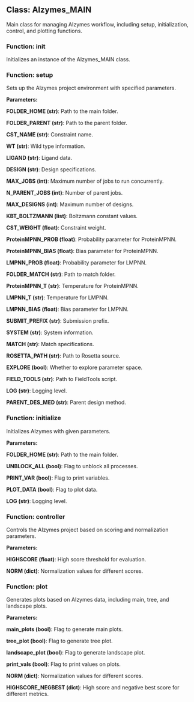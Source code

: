 ## Class: AIzymes_MAIN

Main class for managing AIzymes workflow, including setup, initialization, control, and plotting functions.


### Function: __init__

Initializes an instance of the AIzymes_MAIN class.


### Function: setup

Sets up the AIzymes project environment with specified parameters.

**Parameters:**

**FOLDER_HOME (str)**:	Path to the main folder.

**FOLDER_PARENT (str)**:	Path to the parent folder.

**CST_NAME (str)**:	Constraint name.

**WT (str)**:	Wild type information.

**LIGAND (str)**:	Ligand data.

**DESIGN (str)**:	Design specifications.

**MAX_JOBS (int)**:	Maximum number of jobs to run concurrently.

**N_PARENT_JOBS (int)**:	Number of parent jobs.

**MAX_DESIGNS (int)**:	Maximum number of designs.

**KBT_BOLTZMANN (list)**:	Boltzmann constant values.

**CST_WEIGHT (float)**:	Constraint weight.

**ProteinMPNN_PROB (float)**:	Probability parameter for ProteinMPNN.

**ProteinMPNN_BIAS (float)**:	Bias parameter for ProteinMPNN.

**LMPNN_PROB (float)**:	Probability parameter for LMPNN.

**FOLDER_MATCH (str)**:	Path to match folder.

**ProteinMPNN_T (str)**:	Temperature for ProteinMPNN.

**LMPNN_T (str)**:	Temperature for LMPNN.

**LMPNN_BIAS (float)**:	Bias parameter for LMPNN.

**SUBMIT_PREFIX (str)**:	Submission prefix.

**SYSTEM (str)**:	System information.

**MATCH (str)**:	Match specifications.

**ROSETTA_PATH (str)**:	Path to Rosetta source.

**EXPLORE (bool)**:	Whether to explore parameter space.

**FIELD_TOOLS (str)**:	Path to FieldTools script.

**LOG (str)**:	Logging level.

**PARENT_DES_MED (str)**:	Parent design method.



### Function: initialize

Initializes AIzymes with given parameters.

**Parameters:**

**FOLDER_HOME (str)**:	Path to the main folder.

**UNBLOCK_ALL (bool)**:	Flag to unblock all processes.

**PRINT_VAR (bool)**:	Flag to print variables.

**PLOT_DATA (bool)**:	Flag to plot data.

**LOG (str)**:	Logging level.



### Function: controller

Controls the AIzymes project based on scoring and normalization parameters.

**Parameters:**

**HIGHSCORE (float)**:	High score threshold for evaluation.

**NORM (dict)**:	Normalization values for different scores.



### Function: plot

Generates plots based on AIzymes data, including main, tree, and landscape plots.

**Parameters:**

**main_plots (bool)**:	Flag to generate main plots.

**tree_plot (bool)**:	Flag to generate tree plot.

**landscape_plot (bool)**:	Flag to generate landscape plot.

**print_vals (bool)**:	Flag to print values on plots.

**NORM (dict)**:	Normalization values for different scores.

**HIGHSCORE_NEGBEST (dict)**:	High score and negative best score for different metrics.


